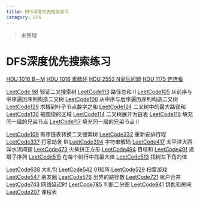 ```yaml
---
title: DFS深度优先搜索练习
category: DFS
---
```


>未整理 
<!-- more -->
# DFS深度优先搜索练习

[HDU 1016 B－M](https://konng.vercel.app/suan-fa/yi-dui-ti-jie/01-dan-cidfsb-m.html)
[HDU 1016 素数环]()
[HDU 2553 N皇后问题]()
[HDU 1175 连连看]()



[LeetCode 98]() 验证二叉搜索树
[LeetCode113]() 路径总和 II
[LeetCode105]() 从前序与中序遍历序列构造二叉树
[LeetCode106]() 从中序与后序遍历序列构造二叉树
[LeetCode129]() 求根到叶子节点数字之和
[LeetCode124]() 二叉树中的最大路径和
[LeetCode130]() 被围绕的区域
[LeetCode114]() 二叉树展开为链表
[LeetCode116]() 填充同一层的兄弟节点
[LeetCode117]() 填充同一层的兄弟节点 II

[LeetCode109]() 有序链表转换二叉搜索树
[LeetCode332]() 重新安排行程
[LeetCode337]() 打家劫舍 III
[LeetCode394]() 字符串解码
[LeetCode417]() 太平洋大西洋水流问题
[LeetCode473]() 火柴拼正方形
[LeetCode494]() 目标和
[LeetCode491]() 递增子序列
[LeetCode515]() 在每个树行中找最大值
[LeetCode513]() 找树左下角的值

[LeetCode638]() 大礼包
[LeetCode542]() 01矩阵
[LeetCode529]() 扫雷游戏
[LeetCode547]() 朋友圈
[LeetCode576]() 出界的路径数
[LeetCode721]() 账户合并
[LeetCode743]() 网络延迟时
[LeetCode785]() 判断二分图
[LeetCode841]() 钥匙和房间
[LeetCode207]() 课程表



